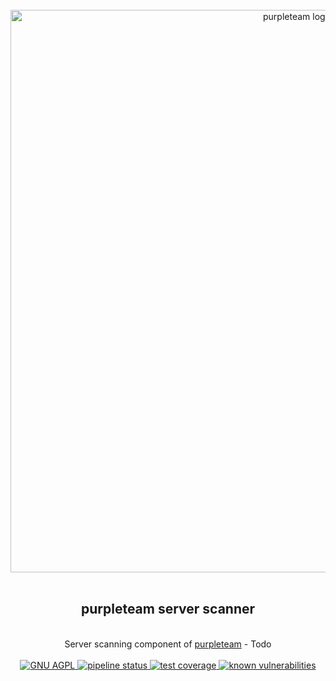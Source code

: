 <div align="center">
  <br/>
  <a href="https://purpleteam-labs.com" title="purpleteam">
    <img width=900px src="https://github.com/purpleteam-labs/purpleteam/blob/main/assets/images/purpleteam-banner.png" alt="purpleteam logo">
  </a>
  <br/>
  <br/>
  <h2>purpleteam server scanner</h2><br/>
    Server scanning component of <a href="https://purpleteam-labs.com/" title="purpleteam">purpleteam</a> - Todo
  <br/><br/>

  <a href="https://www.gnu.org/licenses/agpl-3.0" title="license">
    <img src="https://img.shields.io/badge/License-AGPL%20v3-blue.svg" alt="GNU AGPL">
  </a>

  <a href="https://github.com/purpleteam-labs/purpleteam-server-scanner/commits/main" title="pipeline status">
    <img src="https://github.com/purpleteam-labs/purpleteam-server-scanner/workflows/Node.js%20CI/badge.svg" alt="pipeline status">
  </a>

  <a href='https://coveralls.io/github/purpleteam-labs/purpleteam-server-scanner?branch=main'>
    <img src='https://coveralls.io/repos/github/purpleteam-labs/purpleteam-server-scanner/badge.svg?branch=main' alt='test coverage'>
  </a>

  <a href="https://snyk.io/test/github/purpleteam-labs/purpleteam-server-scanner?targetFile=package.json" title="known vulnerabilities">
    <img src="https://snyk.io/test/github/purpleteam-labs/purpleteam-server-scanner/badge.svg?targetFile=package.json" alt="known vulnerabilities"/>
  </a>
  <br/><br/>

